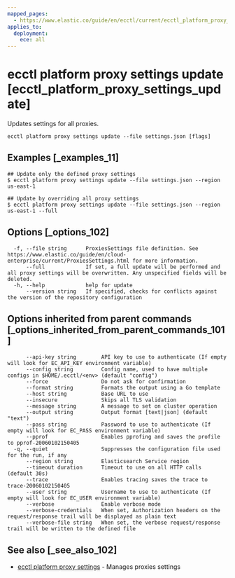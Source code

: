 ```yaml
---
mapped_pages:
  - https://www.elastic.co/guide/en/ecctl/current/ecctl_platform_proxy_settings_update.html
applies_to:
  deployment:
    ece: all
---
```


# ecctl platform proxy settings update [ecctl_platform_proxy_settings_update]

Updates settings for all proxies.

```
ecctl platform proxy settings update --file settings.json [flags]
```


## Examples [_examples_11]

```
## Update only the defined proxy settings
$ ecctl platform proxy settings update --file settings.json --region us-east-1

## Update by overriding all proxy settings
$ ecctl platform proxy settings update --file settings.json --region us-east-1 --full
```


## Options [_options_102]

```
  -f, --file string      ProxiesSettings file definition. See https://www.elastic.co/guide/en/cloud-enterprise/current/ProxiesSettings.html for more information.
      --full             If set, a full update will be performed and all proxy settings will be overwritten. Any unspecified fields will be deleted.
  -h, --help             help for update
      --version string   If specified, checks for conflicts against the version of the repository configuration
```


## Options inherited from parent commands [_options_inherited_from_parent_commands_101]

```
      --api-key string        API key to use to authenticate (If empty will look for EC_API_KEY environment variable)
      --config string         Config name, used to have multiple configs in $HOME/.ecctl/<env> (default "config")
      --force                 Do not ask for confirmation
      --format string         Formats the output using a Go template
      --host string           Base URL to use
      --insecure              Skips all TLS validation
      --message string        A message to set on cluster operation
      --output string         Output format [text|json] (default "text")
      --pass string           Password to use to authenticate (If empty will look for EC_PASS environment variable)
      --pprof                 Enables pprofing and saves the profile to pprof-20060102150405
  -q, --quiet                 Suppresses the configuration file used for the run, if any
      --region string         Elasticsearch Service region
      --timeout duration      Timeout to use on all HTTP calls (default 30s)
      --trace                 Enables tracing saves the trace to trace-20060102150405
      --user string           Username to use to authenticate (If empty will look for EC_USER environment variable)
      --verbose               Enable verbose mode
      --verbose-credentials   When set, Authorization headers on the request/response trail will be displayed as plain text
      --verbose-file string   When set, the verbose request/response trail will be written to the defined file
```


## See also [_see_also_102]

* [ecctl platform proxy settings](/reference/ecctl_platform_proxy_settings.md) - Manages proxies settings

